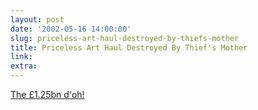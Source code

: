 ```yaml
---
layout: post
date: '2002-05-16 14:00:00'
slug: priceless-art-haul-destroyed-by-thiefs-mother
title: Priceless Art Haul Destroyed By Thief's Mother
link: 
extra: 
---
```


[The &pound;1.25bn d'oh!](http://www.guardian.co.uk/elsewhere/journalist/story/0,7792,716577,00.html)